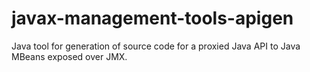 # javax-management-tools-apigen
Java tool for generation of source code for a proxied Java API to Java MBeans exposed over JMX.
